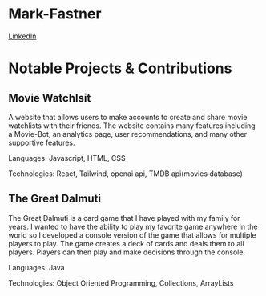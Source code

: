 # Mark-Fastner
[LinkedIn](https://www.linkedin.com/in/mark-fastner-3641a0201/)

<h1>Notable Projects & Contributions</h1>

<h2>Movie Watchlsit</h2>
<p>A website that allows users to make accounts to create and share movie watchlists with their friends. The website contains many features including a Movie-Bot, an analytics page, user recommendations, and many other supportive features.</p>
<p>Languages: Javascript, HTML, CSS</p>
<p>Technologies: React, Tailwind, openai api, TMDB api(movies database)</p>

<h2>The Great Dalmuti</h2>
<p>The Great Dalmuti is a card game that I have played with my family for years. I wanted to have the ability to play my favorite game anywhere in the world so I developed a console version of the game that allows for multiple players to play. The game creates a deck of cards and deals them to all players. Players can then play and make decisions through the console.</p>
<p>Languages: Java</p>
<p>Technologies: Object Oriented Programming, Collections, ArrayLists</p>



